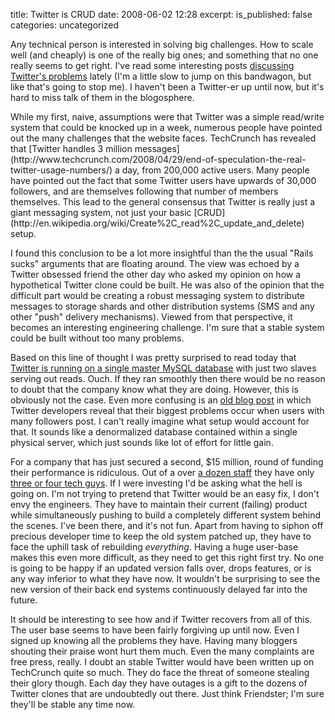 title: Twitter is CRUD
date: 2008-06-02 12:28
excerpt: 
is_published: false
categories: uncategorized

Any technical person is interested in solving big challenges. How to scale well (and cheaply) is one of the really big ones; and something that no one really seems to get right. I've read some interesting posts [discussing Twitter's problems](http://venturebeat.com/2008/05/29/twitter-dont-blame-ruby-blame-scoble/) lately (I'm a little slow to jump on this bandwagon, but like that's going to stop me). I haven't been a Twitter-er up until now, but it's hard to miss talk of them in the blogosphere.

<!--more-->While my first, naive, assumptions were that Twitter was a simple read/write system that could be knocked up in a week, numerous people have pointed out the many challenges that the website faces. TechCrunch has revealed that [Twitter handles 3 million messages](http://www.techcrunch.com/2008/04/29/end-of-speculation-the-real-twitter-usage-numbers/) a day, from 200,000 active users. Many people have pointed out the fact that some Twitter users have upwards of 30,000 followers, and are themselves following that number of members themselves. This lead to the general consensus that Twitter is really just a giant messaging system, not just your basic [CRUD](http://en.wikipedia.org/wiki/Create%2C_read%2C_update_and_delete) setup.

I found this conclusion to be a lot more insightful than the the usual "Rails sucks" arguments that are floating around. The view was echoed by a Twitter obsessed friend the other day who asked my opinion on how a hypothetical Twitter clone could be built. He was also of the opinion that the difficult part would be creating a robust messaging system to distribute messages to storage shards and other distribution systems (SMS and any other "push" delivery mechanisms). Viewed from that perspective, it becomes an interesting engineering challenge. I'm sure that a stable system could be built without too many problems.

Based on this line of thought I was pretty surprised to read today that [Twitter is running on a single master MySQL database](http://blog.twitter.com/2008/05/its-not-rocket-science-but-its-our-work.html) with just two slaves serving out reads. Ouch. If they ran smoothly then there would be no reason to doubt that the company know what they are doing. However, this is obviously not the case. Even more confusing is an [old blog post](http://dev.twitter.com/2008/05/youve-got-qs-weve-got-as.html) in which Twitter developers reveal that their biggest problems occur when users with many followers post. I can't really imagine what setup would account for that. It sounds like a denormalized database contained within a single physical server, which just sounds like lot of effort for little gain.

For a company that has just secured a second, $15 million, round of funding their performance is ridiculous. Out of a over [a dozen staff](http://www.techcrunch.com/2008/04/28/how-much-is-twitter-worth/) they have only [three or four tech guys](http://www.techcrunch.com/2008/05/15/blaine-cook-joins-todays-gillmor-gang-talks-twitter/). If I were investing I'd be asking what the hell is going on. I'm not trying to pretend that Twitter would be an easy fix, I don't envy the engineers. They have to maintain their current (failing) product while simultaneously pushing to build a completely different system behind the scenes. I've been there, and it's not fun. Apart from having to siphon off precious developer time to keep the old system patched up, they have to face the uphill task of rebuilding _everything_. Having a huge user-base makes this even more difficult, as they need to get this right first try. No one is going to be happy if an updated version falls over, drops features, or is any way inferior to what they have now. It wouldn't be surprising to see the new version of their back end systems continuously delayed far into the future.

It should be interesting to see how and if Twitter recovers from all of this. The user base seems to have been fairly forgiving up until now. Even I signed up knowing all the problems they have. Having many bloggers shouting their praise wont hurt them much. Even the many complaints are free press, really. I doubt an stable Twitter would have been written up on TechCrunch quite so much. They do face the threat of someone stealing their glory though. Each day they have outages is a gift to the dozens of Twitter clones that are undoubtedly out there. Just think Friendster; I'm sure they'll be stable any time now.